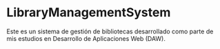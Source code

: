 # LibraryManagementSystem
Este es un sistema de gestión de bibliotecas desarrollado como parte de mis estudios en Desarrollo de Aplicaciones Web (DAW). 
